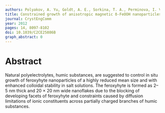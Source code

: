 ```yaml
---
authors: Polyakov, A. Yu, Goldt, A. E., Sorkina, T. A., Perminova, I. V., Pankratov, D. A., Goodilin, E. A., Tretyakov, Y. D.
title: Constrained growth of anisotropic magnetic δ-FeOOH nanoparticles in the presence of humic substances
journal: CrystEngComm
year: 2012
pages: 14, 8097-8102
doi: 10.1039/C2CE25886B
graph_abstract: 0
---
```


# Abstract 

 Natural polyelectrolytes, humic substances, are suggested to control in situ growth of feroxyhyte nanoparticles of a highly reduced mean size and with enhanced colloidal stability in salt solutions. The feroxyhyte is formed as 2–5 nm thick and 20 × 20 nm wide nanoflakes due to the blocking of developing facets of feroxyhyte and constraints caused by diffusion limitations of ionic constituents across partially charged branches of humic substances.
